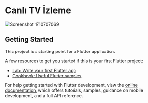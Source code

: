 # Canlı TV İzleme

![Screenshot_1710707069](https://github.com/gizemaskr7/bitirme/assets/101512095/5d45aedc-3c7e-44b5-a7b7-eacc1714b2cd)


## Getting Started

This project is a starting point for a Flutter application.

A few resources to get you started if this is your first Flutter project:

- [Lab: Write your first Flutter app](https://docs.flutter.dev/get-started/codelab)
- [Cookbook: Useful Flutter samples](https://docs.flutter.dev/cookbook)

For help getting started with Flutter development, view the
[online documentation](https://docs.flutter.dev/), which offers tutorials,
samples, guidance on mobile development, and a full API reference.
